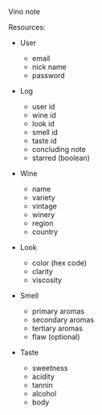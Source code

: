 Vino note

Resources:
  * User
    - email
    - nick name
    - password

  * Log
    - user id
    - wine id
    - look id
    - smell id
    - taste id
    - concluding note
    - starred (boolean)

  * Wine
    - name
    - variety
    - vintage
    - winery
    - region
    - country

  * Look
    - color (hex code)
    - clarity
    - viscosity

  * Smell
    - primary aromas
    - secondary aromas
    - tertiary aromas
    - flaw (optional)

  * Taste
    - sweetness
    - acidity
    - tannin
    - alcohol
    - body
